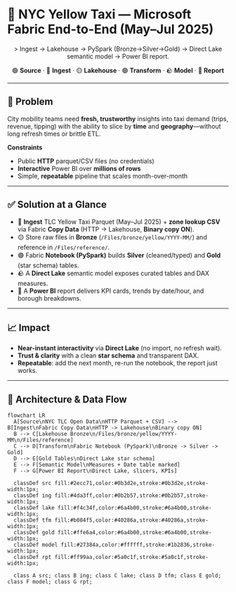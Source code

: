 # 🚕 NYC Yellow Taxi — Microsoft Fabric End-to-End (May–Jul 2025)

<p align="center">
> Ingest → Lakehouse → PySpark (Bronze→Silver→Gold) → Direct Lake semantic model → Power BI report.
</p>

<p align="center">
  🟢 <b>Source</b> · 🔵 <b>Ingest</b> · 🟡 <b>Lakehouse</b> · 🟣 <b>Transform</b> · 🪨 <b>Model</b> · 🌸 <b>Report</b>
</p>



---

## 🎯 Problem

City mobility teams need **fresh, trustworthy** insights into taxi demand (trips, revenue, tipping) with the ability to slice by **time** and **geography**—without long refresh times or brittle ETL.

**Constraints**

- Public **HTTP** parquet/CSV files (no credentials)  
- **Interactive** Power BI over **millions of rows**  
- Simple, **repeatable** pipeline that scales month-over-month

---

## ✅ Solution at a Glance

- 🔵 **Ingest** TLC Yellow Taxi Parquet (May–Jul 2025) + **zone lookup CSV** via Fabric **Copy Data** (HTTP → Lakehouse, **Binary copy ON**).
- 🟡 Store raw files in **Bronze** (`/Files/bronze/yellow/YYYY-MM/`) and reference in `/Files/reference/`.
- 🟣 Fabric **Notebook (PySpark)** builds **Silver** (cleaned/typed) and **Gold** (star schema) tables.
- 🪨 A **Direct Lake** semantic model exposes curated tables and DAX measures.
- 🌸 A **Power BI** report delivers KPI cards, trends by date/hour, and borough breakdowns.

---

## 📈 Impact

- **Near-instant interactivity** via **Direct Lake** (no import, no refresh wait).  
- **Trust & clarity** with a clean **star schema** and transparent DAX.  
- **Repeatable**: add the next month, re-run the notebook, the report just works.

---

## 🧭 Architecture & Data Flow

```mermaid
flowchart LR
  A[Source\nNYC TLC Open Data\nHTTP Parquet + CSV] --> B[Ingest\nFabric Copy Data\nHTTP -> Lakehouse\nBinary copy ON]
  B --> C[Lakehouse Bronze\n/Files/bronze/yellow/YYYY-MM\n/Files/reference]
  C --> D[Transform\nFabric Notebook (PySpark)\nBronze -> Silver -> Gold]
  D --> E[Gold Tables\nDirect Lake star schema]
  E --> F[Semantic Model\nMeasures + Date table marked]
  F --> G[Power BI Report\nDirect Lake, slicers, KPIs]

  classDef src fill:#2ecc71,color:#0b3d2e,stroke:#0b3d2e,stroke-width:1px;
  classDef ing fill:#4da3ff,color:#0b2b57,stroke:#0b2b57,stroke-width:1px;
  classDef lake fill:#f4c34f,color:#6a4b00,stroke:#6a4b00,stroke-width:1px;
  classDef tfm fill:#b084f5,color:#40286a,stroke:#40286a,stroke-width:1px;
  classDef gold fill:#ffe6a4,color:#6a4b00,stroke:#6a4b00,stroke-width:1px;
  classDef model fill:#27384a,color:#ffffff,stroke:#1b2836,stroke-width:1px;
  classDef rpt fill:#ff99aa,color:#5a0c1f,stroke:#5a0c1f,stroke-width:1px;

  class A src; class B ing; class C lake; class D tfm; class E gold; class F model; class G rpt;
